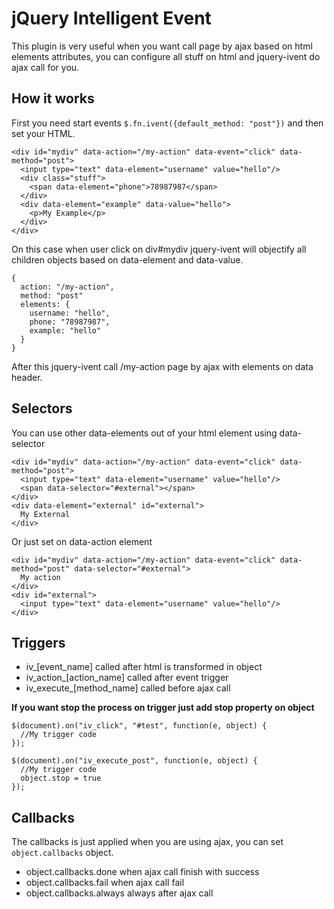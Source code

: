 jQuery Intelligent Event
============

This plugin is very useful when you want call page by ajax based on html elements attributes, you can configure all
stuff on html and jquery-ivent do ajax call for you.

How it works
--------------

First you need start events ``$.fn.ivent({default_method: "post"})`` and then set your HTML.

```
<div id="mydiv" data-action="/my-action" data-event="click" data-method="post">
  <input type="text" data-element="username" value="hello"/>
  <div class="stuff">
    <span data-element="phone">78987987</span>
  </div>
  <div data-element="example" data-value="hello">
    <p>My Example</p>
  </div>
</div>
```

On this case when user click on div#mydiv jquery-ivent will objectify all children objects based on data-element and
data-value.

```
{
  action: "/my-action",
  method: "post"
  elements: {
    username: "hello",
    phone: "78987987",
    example: "hello"
  }
}
```

After this jquery-ivent call /my-action page by ajax with elements on data header.

Selectors
--------------

You can use other data-elements out of your html element using data-selector

```
<div id="mydiv" data-action="/my-action" data-event="click" data-method="post">
  <input type="text" data-element="username" value="hello"/>
  <span data-selector="#external"></span>
</div>
<div data-element="external" id="external">
  My External
</div>
```

Or just set on data-action element

```
<div id="mydiv" data-action="/my-action" data-event="click" data-method="post" data-selector="#external">
  My action
</div>
<div id="external">
  <input type="text" data-element="username" value="hello"/>
</div>
```

Triggers
--------------
- iv_[event_name] called after html is transformed in object
- iv_action_[action_name] called after event trigger
- iv_execute_[method_name] called before ajax call

**If you want stop the process on trigger just add stop property on object**

```
$(document).on("iv_click", "#test", function(e, object) {
  //My trigger code
});

$(document).on("iv_execute_post", function(e, object) {
  //My trigger code
  object.stop = true
});
```

Callbacks
--------------
The callbacks is just applied when you are using ajax, you can set ``object.callbacks`` object.
- object.callbacks.done when ajax call finish with success
- object.callbacks.fail when ajax call fail
- object.callbacks.always always after ajax call
